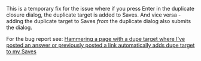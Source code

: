 This is a temporary fix for the issue where if you press Enter in the duplicate closure dialog, the duplicate target is added to Saves. And vice versa - adding the duplicate target to Saves *from* the duplicate dialog also submits the dialog.

For the bug report see: [Hammering a page with a dupe target where I've posted an answer or previously posted a link automatically adds dupe target to my Saves](https://meta.stackoverflow.com/q/421260)
